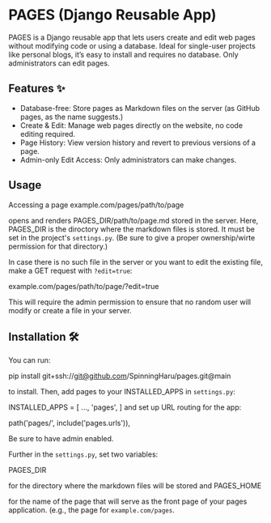 # PAGES (Django Reusable App)

PAGES is a Django reusable app that lets users create and edit web pages without modifying code or using a database. Ideal for single-user projects like personal blogs, it’s easy to install and requires no database. Only administrators can edit pages.

## Features ✨

* Database-free: Store pages as Markdown files on the server (as GitHub pages, as the name suggests.)
* Create & Edit: Manage web pages directly on the website, no code editing required.
* Page History: View version history and revert to previous versions of a page.
* Admin-only Edit Access: Only administrators can make changes.

## Usage
Accessing a page
example.com/pages/path/to/page

opens and renders PAGES_DIR/path/to/page.md stored in the server. Here, PAGES_DIR is the diroctory where the markdown files is stored. It must be set in the project's `settings.py`. 
(Be sure to give a proper ownership/wirte permission for that directory.)

In case there is no such file in the server or you want to edit the existing file, make a GET request with `?edit=true`:

example.com/pages/path/to/page/?edit=true


This will require the admin permission to ensure that no random user will modify or create a file in your server. 

## Installation 🛠️
You can run:

pip install git+ssh://git@github.com/SpinningHaru/pages.git@main

to install. Then, add pages to your INSTALLED_APPS in `settings.py`:

INSTALLED_APPS = [
    ...,
    'pages',
]
and set up URL routing for the app:

path('pages/', include('pages.urls')),


Be sure to have admin enabled.

Further in the `settings.py`, set two variables:

PAGES_DIR

for the directory where the markdown files will be stored and 
PAGES_HOME

for the name of the page that will serve as the front page of your pages application.
(e.g., the page for `example.com/pages`.

